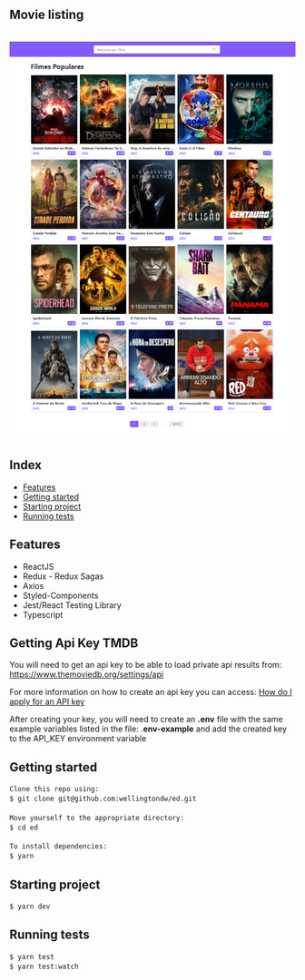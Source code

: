 ## Movie listing

<br/>
<div align="center">
    <img src="src/assets/images/ed.png" >
</div>

## Index

- [Features](#features)
- [Getting started](#getting-started)
- [Starting project](#starting-project)
- [Running tests](#running-tests)

## Features

- ReactJS
- Redux - Redux Sagas
- Axios
- Styled-Components
- Jest/React Testing Library
- Typescript

## Getting Api Key TMDB

<p>
  You will need to get an api key to be able to load private api results from: <a target='_blank' href='https://www.themoviedb.org/settings/api'>https://www.themoviedb.org/settings/api</a>
<p>

<p>
For more information on how to create an api key you can access: <a target='_blank' href='https://kb.synology.com/en-global/DSM/tutorial/How_to_apply_for_a_personal_API_key_to_get_video_info'>How do I apply for an API key</a>
</p>

<p>
After creating your key, you will need to create an <b>.env</b> file with the same example variables listed in the file: .<b>env-example</b> and add the created key to the API_KEY environment variable
</p>

## Getting started

```bash
Clone this repo using:
$ git clone git@github.com:wellingtondw/ed.git

Move yourself to the appropriate directory:
$ cd ed

To install dependencies:
$ yarn

```

## Starting project

```bash
$ yarn dev
```

## Running tests

```bash
$ yarn test
$ yarn test:watch
```

